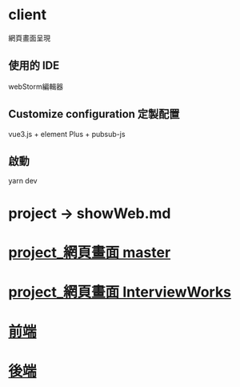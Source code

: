 # client

網頁畫面呈現

## 使用的 IDE

webStorm編輯器

## Customize configuration 定製配置

vue3.js + element Plus + pubsub-js

## 啟動

yarn dev
<br>
# project -> showWeb.md
# [project_網頁畫面 master](https://github.com/LifanC/project_document/blob/master/showWeb.md)
# [project_網頁畫面 InterviewWorks](https://github.com/LifanC/project_document/blob/InterviewWorks/showWeb.md)
# [前端](https://github.com/LifanC/project_client)
# [後端](https://github.com/LifanC/project_server)

